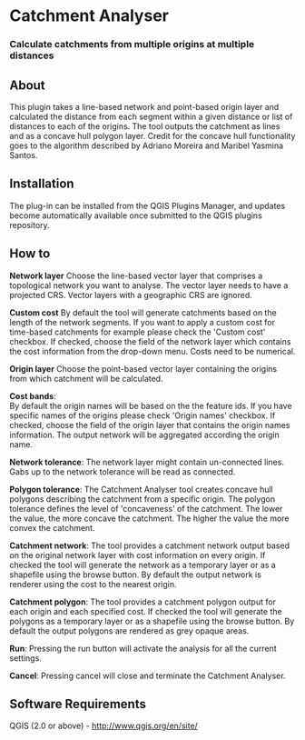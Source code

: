 # Catchment Analyser
### Calculate catchments from multiple origins at multiple distances

## About
This plugin takes a line-based network and point-based origin layer and calculated the distance from each segment within a given distance or list of distances to each of the origins. The tool outputs the catchment as lines and as a concave hull polygon layer. Credit for the concave hull functionality goes to the algorithm described by Adriano Moreira and Maribel Yasmina Santos.

## Installation
The plug-in can be installed from the QGIS Plugins Manager, and updates become automatically available once submitted to the QGIS plugins repository.

## How to
**Network layer**
Choose the line-based vector layer that comprises a topological network you want to analyse. The vector layer needs to have a projected CRS. Vector layers with a geographic CRS are ignored.

**Custom cost** 
By default the tool will generate catchments based on the length of the network segments. If you want to apply a custom cost for time-based catchments for example please check the 'Custom cost' checkbox. If checked, choose the field of the network layer which contains the cost information from the drop-down menu. Costs need to be numerical.

**Origin layer**
Choose the point-based vector layer containing the origins from which catchment will be calculated. 

**Cost bands**:     
By default the origin names will be based on the the feature ids. If you have specific names of the origins please check 'Origin names' checkbox. If checked, choose the field of the origin layer that contains the origin names information. The output network will be aggregated according the origin name.

**Network tolerance**: 
The network layer might contain un-connected lines. Gabs up to the network tolerance will be read as connected.

**Polygon tolerance**: 
The Catchment Analyser tool creates concave hull polygons describing the catchment from a specific origin. The polygon tolerance defines the level of 'concaveness' of the catchment. The lower the value, the more concave the catchment. The higher the value the more convex the catchment. 

**Catchment network**: 
The tool provides a catchment network output based on the original network layer with cost information on every origin. If checked the tool will generate the network as a temporary layer or as a shapefile using the browse button. By default the output network is renderer using the cost to the nearest origin.

**Catchment polygon**: 
The tool provides a catchment polygon output for each origin and each specified cost. If checked the tool will generate the polygons as a temporary layer or as a shapefile using the browse button. By default the output polygons are rendered as grey opaque areas. 

**Run**: 
Pressing the run button will activate the analysis for all the current settings.

**Cancel**: 
Pressing cancel will close and terminate the Catchment Analyser.

## Software Requirements
QGIS (2.0 or above) - http://www.qgis.org/en/site/

